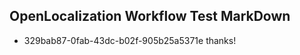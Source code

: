 ## OpenLocalization Workflow Test MarkDown
* 329bab87-0fab-43dc-b02f-905b25a5371e thanks!

<!--HONumber=Jul16_HO3-->



